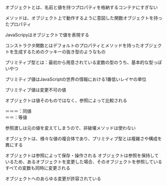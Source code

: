 オブジェクトとは、名前と値を持つプロパティを格納するコンテナにすぎない

メソッドは、オブジェクト上で動作するように意図した関数オブジェクトを持ったプロパティ

JavaScripyはオブジェクトで値を表現する

コンストラクタ関数とはデフォルトのプロパティとメソッドを持ったオブジェクトを生成するためのクッキーの抜き型のようなもの

プリミティブ型とは：最初から用意されている変数の型のうち、基本的な型っぽいやつ

プリミティブ値はJavaScriptの世界の情報における1番低いレイヤの単位

プリミティブ値は変更不可の値

オブジェクトは値そのものではなく、参照によって比較される

＝＝＝：同値  
＝＝：等値

参照渡しは元の値を変えてしまうので、非破壊メソッドは使わない

オブジェクトは、様々な値の複合体であり、プリミティブ型とは複雑さや構成を異にする

オブジェクトは参照によって保存・操作される
オブジェクトは参照を保持しているため、あるオブジェクトを変更した場合、そのオブジェクトを参照しているすべての変数も同時に変更される

オブジェクトへのあらゆる変更が許容されている